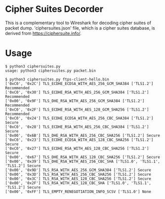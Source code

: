 # Cipher Suites Decorder

This is a complementary tool to Wireshark for decoding cipher suites of packet dump.
'ciphersuites.json' file, which is a cipher suites database, is derived from https://ciphersuite.info/.

# Usage

    $ python3 ciphersuites.py
    usage: python3 ciphersuites.py packet.bin

    $ python3 ciphersuites.py ftps-client-hello.bin 
    ['0xC0', '0x2C'] TLS_ECDHE_ECDSA_WITH_AES_256_GCM_SHA384 ['TLS1.2'] Recommended
    ['0xC0', '0x30'] TLS_ECDHE_RSA_WITH_AES_256_GCM_SHA384 ['TLS1.2'] Recommended
    ['0x00', '0x9F'] TLS_DHE_RSA_WITH_AES_256_GCM_SHA384 ['TLS1.2'] Recommended
    ['0xC0', '0x2F'] TLS_ECDHE_RSA_WITH_AES_128_GCM_SHA256 ['TLS1.2'] Recommended
    ['0xC0', '0x24'] TLS_ECDHE_ECDSA_WITH_AES_256_CBC_SHA384 ['TLS1.2'] Secure
    ['0xC0', '0x28'] TLS_ECDHE_RSA_WITH_AES_256_CBC_SHA384 ['TLS1.2'] Secure
    ['0x00', '0x6B'] TLS_DHE_RSA_WITH_AES_256_CBC_SHA256 ['TLS1.2'] Secure
    ['0xC0', '0x23'] TLS_ECDHE_ECDSA_WITH_AES_128_CBC_SHA256 ['TLS1.2'] Secure
    ['0xC0', '0x27'] TLS_ECDHE_RSA_WITH_AES_128_CBC_SHA256 ['TLS1.2'] Secure
    ['0x00', '0x67'] TLS_DHE_RSA_WITH_AES_128_CBC_SHA256 ['TLS1.2'] Secure
    ['0x00', '0x39'] TLS_DHE_RSA_WITH_AES_256_CBC_SHA ['TLS1.0', 'TLS1.1', 'TLS1.2'] Secure
    ['0x00', '0x9D'] TLS_RSA_WITH_AES_256_GCM_SHA384 ['TLS1.2'] Secure
    ['0x00', '0x3D'] TLS_RSA_WITH_AES_256_CBC_SHA256 ['TLS1.2'] Secure
    ['0x00', '0x3C'] TLS_RSA_WITH_AES_128_CBC_SHA256 ['TLS1.2'] Secure
    ['0x00', '0x2F'] TLS_RSA_WITH_AES_128_CBC_SHA ['TLS1.0', 'TLS1.1', 'TLS1.2'] Secure
    ['0x00', '0xFF'] TLS_EMPTY_RENEGOTIATION_INFO_SCSV ['TLS1.0'] None
